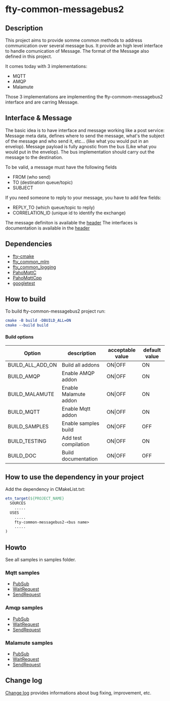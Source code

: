 # fty-common-messagebus2

## Description
This project aims to provide somme common methods to address communication over several message bus.
It provide an high level interface to handle comunication of Message. The format of the Message also defined in this project.

It comes today with 3 implementations:
* MQTT
* AMQP
* Malamute

Those 3 implementations are implementing the fty-commom-messagebus2 interface and are carring Message.

## Interface & Message
The basic idea is to have interface and message working like a post service:
Message meta data, defines where to send the message, what's the subject of the message and who send it, etc... (like what you would put in an envelop).
Message payload is fully agnostic from the bus (Like what you would put in the envelop).
The bus implementation should carry out the message to the destination.

To be valid, a message must have the following fields
- FROM (who send)
- TO (destination queue/topic)
- SUBJECT

If you need someone to reply to your message, you have to add few fields:
- REPLY_TO (which queue/topic to reply)
- CORRELATION_ID (unique id to identify the exchange)

The message definiton is available the [header](common/public_include/fty/messagebus/Message.h)
The interfaces is documentation is available in the [header](common/public_include/fty/messagebus/MessageBus.h)


## Dependencies
* [fty-cmake](https://github.com/42ity/fty-cmake/)
* [fty_common_mlm](https://github.com/42ity/fty-common-mlm)
* [fty_common_logging](https://github.com/42ity/fty-common-logging)
* [PahoMqttC](https://github.com/eclipse/paho.mqtt.c)
* [PahoMqttCpp](https://github.com/eclipse/paho.mqtt.cpp)
* [googletest](https://github.com/google/googletest)

## How to build

To build fty-common-messagebus2 project run:

```cmake
cmake -B build -DBUILD_ALL=ON
cmake --build build
```

#### Build options

| Option                       | description                                  | acceptable value      | default value           |
|------------------------------|----------------------------------------------|-----------------------|-------------------------|
| BUILD_ALL_ADD_ON             | Build all addons                             | ON\|OFF               | ON                      |
| BUILD_AMQP                   | Enable AMQP addon                            | ON\|OFF               | ON                      |
| BUILD_MALAMUTE               | Enable Malamute addon                        | ON\|OFF               | ON                      |
| BUILD_MQTT                   | Enable Mqtt addon                            | ON\|OFF               | ON                      |
| BUILD_SAMPLES                | Enable samples build                         | ON\|OFF               | OFF                     |
| BUILD_TESTING                | Add test compilation                         | ON\|OFF               | ON                      |
| BUILD_DOC                    | Build documentation                          | ON\|OFF               | OFF                     |


## How to use the dependency in your project

Add the dependency in CMakeList.txt:

```cmake
etn_target(${PROJECT_NAME}
  SOURCES
    .....
  USES
    .....
    fty-common-messagebus2-<bus name>
    .....
)
```

## Howto

See all samples in samples folder.

### Mqtt samples

* [PubSub](samples/mqtt/src/FtyCommonMessagebusMqttSamplePubSub.cpp)
* [WaitRequest](samples/mqtt/src/FtyCommonMessagebusMqttSampleAsyncReply.cpp)
* [SendRequest](samples/mqtt/src/FtyCommonMessagebusMqttSampleSendRequest.cpp)

### Amqp samples

* [PubSub](samples/amqp/src/FtyCommonMessagebusAmqpSamplePubSub.cpp)
* [WaitRequest](samples/amqp/src/FtyCommonMessagebusAmqpSampleAsyncReply.cpp)
* [SendRequest](samples/amqp/src/FtyCommonMessagebusAmqpSampleSendRequest.cpp)

### Malamute samples

* [PubSub](samples/malamute/src/FtyCommonMessagebusMlmSamplePubSub.cpp)
* [WaitRequest](samples/malamute/src/FtyCommonMessagebusMlmSampleReply.cpp)
* [SendRequest](samples/malamute/src/FtyCommonMessagebusMlmSampleRequest.cpp)

## Change log

[Change log](CHANGELOG.md) provides informations about bug fixing, improvement, etc.
